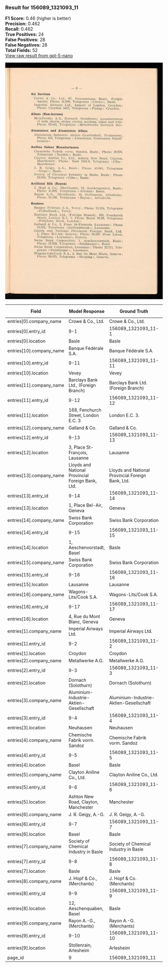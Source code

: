 ### Result for 156089_1321093_11
**F1 Score:** 0.46 (higher is better)<br>**Precision:** 0.462<br>**Recall:** 0.462<br>**True Positives:** 24<br>**False Positives:** 28<br>**False Negatives:** 28<br>**Total Fields:** 52<br>[View raw result from gpt-5-nano](https://github.com/RISE-UNIBAS/humanities_data_benchmark/blob/main/results/2025-10-28/T0351/request_T0351_156089_1321093_11.json)

<img src="https://github.com/RISE-UNIBAS/humanities_data_benchmark/blob/main/benchmarks/company_lists/images/156089_1321093_11.jpg?raw=true" alt="156089_1321093_11" width="600px">

| Field | Model Response | Ground Truth | Fuzzy Score | Match |
|-------|----------------|--------------|-------------|-------|
| entries[0].company_name | Crowe & Co., Ltd. | Crowe & Co., Ltd. | 1.000 | ✅ |
| entries[0].entry_id | 9-1 | 156089_1321093_11-1 | 0.273 | ❌ |
| entries[0].location | Basle | Basle | 1.000 | ✅ |
| entries[10].company_name | Banque Fédérale S.A. | Banque Fédérale S.A. | 1.000 | ✅ |
| entries[10].entry_id | 9-11 | 156089_1321093_11-11 | 0.333 | ❌ |
| entries[10].location | Vevey | Vevey | 1.000 | ✅ |
| entries[11].company_name | Barclays Bank Ltd., (Foreign Branch) | Barclays Bank Ltd. (Foreign Branch) | 0.986 | ✅ |
| entries[11].entry_id | 9-12 | 156089_1321093_11-12 | 0.333 | ❌ |
| entries[11].location | 168, Fenchurch Street, London E.C. 3 | London E.C. 3. | 0.520 | ❌ |
| entries[12].company_name | Galland & Co. | Galland & Co. | 1.000 | ✅ |
| entries[12].entry_id | 9-13 | 156089_1321093_11-13 | 0.333 | ❌ |
| entries[12].location | 3, Place St-François, Lausanne | Lausanne | 0.421 | ❌ |
| entries[13].company_name | Lloyds and National Provincial Foreign Bank, Ltd. | Lloyds and National Provincial Foreign Bank, Ltd. | 1.000 | ✅ |
| entries[13].entry_id | 9-14 | 156089_1321093_11-14 | 0.333 | ❌ |
| entries[13].location | 1, Place Bel-Air, Geneva | Geneva | 0.400 | ❌ |
| entries[14].company_name | Swiss Bank Corporation | Swiss Bank Corporation | 1.000 | ✅ |
| entries[14].entry_id | 9-15 | 156089_1321093_11-15 | 0.333 | ❌ |
| entries[14].location | 1, Aeschenvorstadt, Basel | Basle | 0.267 | ❌ |
| entries[15].company_name | Swiss Bank Corporation | Swiss Bank Corporation | 1.000 | ✅ |
| entries[15].entry_id | 9-16 | 156089_1321093_11-16 | 0.333 | ❌ |
| entries[15].location | Lausanne | Lausanne | 1.000 | ✅ |
| entries[16].company_name | Wagons-Lits/Cook S.A. | Wagons-Lits/Cook S.A. | 1.000 | ✅ |
| entries[16].entry_id | 9-17 | 156089_1321093_11-17 | 0.333 | ❌ |
| entries[16].location | 4, Rue du Mont Blanc, Geneva | Geneva | 0.353 | ❌ |
| entries[1].company_name | Imperial Airways Ltd. | Imperial Airways Ltd. | 1.000 | ✅ |
| entries[1].entry_id | 9-2 | 156089_1321093_11-2 | 0.273 | ❌ |
| entries[1].location | Croydon | Croydon | 1.000 | ✅ |
| entries[2].company_name | Metallwerke A.G. | Metallwerke A.G. | 1.000 | ✅ |
| entries[2].entry_id | 9-3 | 156089_1321093_11-3 | 0.273 | ❌ |
| entries[2].location | Dornach (Solothurn) | Dornach (Solothurn) | 1.000 | ✅ |
| entries[3].company_name | Aluminium-Industrie-Aktien-Gesellschaft | Aluminium-Industrie-Aktien-Gesellschaft | 1.000 | ✅ |
| entries[3].entry_id | 9-4 | 156089_1321093_11-4 | 0.273 | ❌ |
| entries[3].location | Neuhausen | Neuhausen | 1.000 | ✅ |
| entries[4].company_name | Chemische Fabrik vorm. Sandoz | Chemische Fabrik vorm. Sandoz | 1.000 | ✅ |
| entries[4].entry_id | 9-5 | 156089_1321093_11-5 | 0.273 | ❌ |
| entries[4].location | Basel | Basle | 0.800 | ❌ |
| entries[5].company_name | Clayton Aniline Co., Ltd. | Clayton Aniline Co., Ltd. | 1.000 | ✅ |
| entries[5].entry_id | 9-6 | 156089_1321093_11-6 | 0.273 | ❌ |
| entries[5].location | Ashton New Road, Clayton, Manchester | Manchester | 0.435 | ❌ |
| entries[6].company_name | J. R. Geigy, A.-G. | J. R. Geigy, A.-G. | 1.000 | ✅ |
| entries[6].entry_id | 9-7 | 156089_1321093_11-7 | 0.273 | ❌ |
| entries[6].location | Basel | Basle | 0.800 | ❌ |
| entries[7].company_name | Society of Chemical Industry in Basle | Society of Chemical Industry in Basle | 1.000 | ✅ |
| entries[7].entry_id | 9-8 | 156089_1321093_11-8 | 0.273 | ❌ |
| entries[7].location | Basle | Basle | 1.000 | ✅ |
| entries[8].company_name | J. Hopf & Co., (Merchants) | J. Hopf & Co. (Merchants) | 0.980 | ✅ |
| entries[8].entry_id | 9-9 | 156089_1321093_11-9 | 0.273 | ❌ |
| entries[8].location | 12, Aeschenquaben, Basel | Basle | 0.276 | ❌ |
| entries[9].company_name | Rayon A.-G., (Merchants) | Rayon A.-G. (Merchants) | 0.979 | ✅ |
| entries[9].entry_id | 9-10 | 156089_1321093_11-10 | 0.333 | ❌ |
| entries[9].location | Stollenrain, Arlesheim | Arlesheim | 0.581 | ❌ |
| page_id | 9 | 156089_1321093_11 | 0.111 | ❌ |
